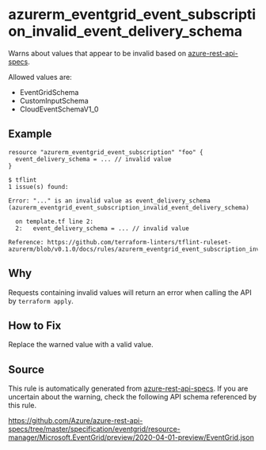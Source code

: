 <!--- This file generated by `tools/apispec-rule-gen/main.go`. DO NOT EDIT --->

# azurerm_eventgrid_event_subscription_invalid_event_delivery_schema

Warns about values that appear to be invalid based on [azure-rest-api-specs](https://github.com/Azure/azure-rest-api-specs).

Allowed values are:
- EventGridSchema
- CustomInputSchema
- CloudEventSchemaV1_0

## Example

```hcl
resource "azurerm_eventgrid_event_subscription" "foo" {
  event_delivery_schema = ... // invalid value
}
```

```
$ tflint
1 issue(s) found:

Error: "..." is an invalid value as event_delivery_schema (azurerm_eventgrid_event_subscription_invalid_event_delivery_schema)

  on template.tf line 2:
  2:   event_delivery_schema = ... // invalid value

Reference: https://github.com/terraform-linters/tflint-ruleset-azurerm/blob/v0.1.0/docs/rules/azurerm_eventgrid_event_subscription_invalid_event_delivery_schema.md

```

## Why

Requests containing invalid values will return an error when calling the API by `terraform apply`.

## How to Fix

Replace the warned value with a valid value.

## Source

This rule is automatically generated from [azure-rest-api-specs](https://github.com/Azure/azure-rest-api-specs). If you are uncertain about the warning, check the following API schema referenced by this rule.

https://github.com/Azure/azure-rest-api-specs/tree/master/specification/eventgrid/resource-manager/Microsoft.EventGrid/preview/2020-04-01-preview/EventGrid.json
